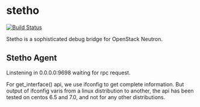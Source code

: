 # stetho
[![Build Status](https://travis-ci.org/unitedstack/stetho.svg?branch=master)](https://travis-ci.org/unitedstack/stetho)

Stetho is a sophisticated debug bridge for OpenStack Neutron.

## Stetho Agent
Linstening in 0.0.0.0:9698 waiting for rpc request.

For get_interface() api, we use ifconfig to get complete information. But
output of ifconfig varis from a linux distribution to another, the api has been
tested on centos 6.5 and 7.0, and not for any other distributions.
